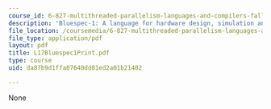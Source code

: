 ```yaml
---
course_id: 6-827-multithreaded-parallelism-languages-and-compilers-fall-2002
description: 'Bluespec-1: A language for hardware design, simulation and synthesis'
file_location: /coursemedia/6-827-multithreaded-parallelism-languages-and-compilers-fall-2002/da87b9d1ffa07640dd81ed2a01b21402_L17Bluespec1Print.pdf
file_type: application/pdf
layout: pdf
title: L17Bluespec1Print.pdf
type: course
uid: da87b9d1ffa07640dd81ed2a01b21402

---
```

None